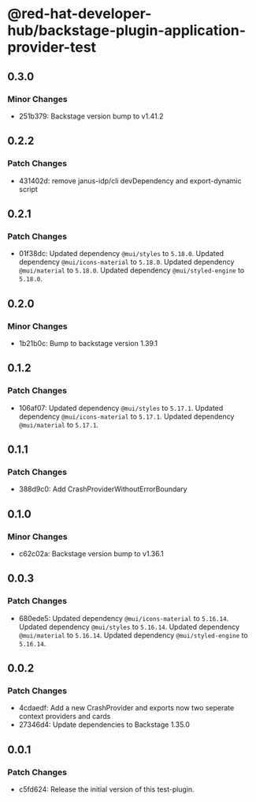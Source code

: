 # @red-hat-developer-hub/backstage-plugin-application-provider-test

## 0.3.0

### Minor Changes

- 251b379: Backstage version bump to v1.41.2

## 0.2.2

### Patch Changes

- 431402d: remove janus-idp/cli devDependency and export-dynamic script

## 0.2.1

### Patch Changes

- 01f38dc: Updated dependency `@mui/styles` to `5.18.0`.
  Updated dependency `@mui/icons-material` to `5.18.0`.
  Updated dependency `@mui/material` to `5.18.0`.
  Updated dependency `@mui/styled-engine` to `5.18.0`.

## 0.2.0

### Minor Changes

- 1b21b0c: Bump to backstage version 1.39.1

## 0.1.2

### Patch Changes

- 106af07: Updated dependency `@mui/styles` to `5.17.1`.
  Updated dependency `@mui/icons-material` to `5.17.1`.
  Updated dependency `@mui/material` to `5.17.1`.

## 0.1.1

### Patch Changes

- 388d9c0: Add CrashProviderWithoutErrorBoundary

## 0.1.0

### Minor Changes

- c62c02a: Backstage version bump to v1.36.1

## 0.0.3

### Patch Changes

- 680ede5: Updated dependency `@mui/icons-material` to `5.16.14`.
  Updated dependency `@mui/styles` to `5.16.14`.
  Updated dependency `@mui/material` to `5.16.14`.
  Updated dependency `@mui/styled-engine` to `5.16.14`.

## 0.0.2

### Patch Changes

- 4cdaedf: Add a new CrashProvider and exports now two seperate context providers and cards
- 27346d4: Update dependencies to Backstage 1.35.0

## 0.0.1

### Patch Changes

- c5fd624: Release the initial version of this test-plugin.
